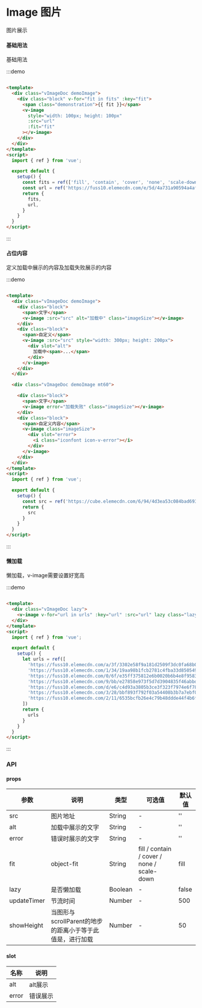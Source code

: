 # Image 图片

图片展示

#### 基础用法

基础用法

:::demo

```html

<template>
  <div class="vImageDoc demoImage">
    <div class="block" v-for="fit in fits" :key="fit">
      <span class="demonstration">{{ fit }}</span>
      <v-image
        style="width: 100px; height: 100px"
        :src="url"
        :fit="fit"
      ></v-image>
    </div>
  </div>
</template>
<script>
  import { ref } from 'vue';

  export default {
    setup() {
      const fits = ref(['fill', 'contain', 'cover', 'none', 'scale-down']);
      const url = ref('https://fuss10.elemecdn.com/e/5d/4a731a90594a4af544c0c25941171jpeg.jpeg');
      return {
        fits,
        url,
      }
    }
  }
</script>
```

:::

#### 占位内容

定义加载中展示的内容及加载失败展示的内容

:::demo

```html

<template>
  <div class="vImageDoc demoImage">
    <div class="block">
      <span>文字</span>
      <v-image :src="src" alt="加载中" class="imageSize"></v-image>
    </div>
    <div class="block">
      <span>自定义</span>
      <v-image :src="src" style="width: 300px; height: 200px">
        <div slot="alt">
          加载中<span>...</span>
        </div>
      </v-image>
    </div>
  </div>

  <div class="vImageDoc demoImage mt60">

    <div class="block">
      <span>文字</span>
      <v-image error="加载失败" class="imageSize"></v-image>
    </div>
    <div class="block">
      <span>自定义内容</span>
      <v-image class="imageSize">
        <div slot="error">
          <i class="iconfont icon-v-error"></i>
        </div>
      </v-image>
    </div>
  </div>
</template>
<script>
  import { ref } from 'vue';

  export default {
    setup() {
      const src = ref('https://cube.elemecdn.com/6/94/4d3ea53c084bad6931a56d5158a48jpeg.jpeg');
      return {
        src
      }
    }
  }
</script>
```

:::

#### 懒加载

懒加载，v-image需要设置好宽高

:::demo

```html

<template>
  <div class="vImageDoc lazy">
    <v-image v-for="url in urls" :key="url" :src="url" lazy class="lazy-block"></v-image>
  </div>
</template>
<script>
  import { ref } from 'vue';

  export default {
    setup() {
      let urls = ref([
        'https://fuss10.elemecdn.com/a/3f/3302e58f9a181d2509f3dc0fa68b0jpeg.jpeg',
        'https://fuss10.elemecdn.com/1/34/19aa98b1fcb2781c4fba33d850549jpeg.jpeg',
        'https://fuss10.elemecdn.com/0/6f/e35ff375812e6b0020b6b4e8f9583jpeg.jpeg',
        'https://fuss10.elemecdn.com/9/bb/e27858e973f5d7d3904835f46abbdjpeg.jpeg',
        'https://fuss10.elemecdn.com/d/e6/c4d93a3805b3ce3f323f7974e6f78jpeg.jpeg',
        'https://fuss10.elemecdn.com/3/28/bbf893f792f03a54408b3b7a7ebf0jpeg.jpeg',
        'https://fuss10.elemecdn.com/2/11/6535bcfb26e4c79b48ddde44f4b6fjpeg.jpeg'
      ])
      return {
        urls
      }
    }
  }
</script>
```

:::

### API

#### props

| 参数      | 说明          | 类型      | 可选值                           | 默认值  |
|---------- |-------------- |---------- |--------------------------------  |-------- |
| src| 图片地址 | String | - | '' |
| alt | 加载中展示的文字 | String | - | '' |
| error | 错误时展示的文字 | String | - | '' |
| fit | object-fit | String | fill / contain / cover / none / scale-down | fill |
| lazy | 是否懒加载 | Boolean | - | false |
| updateTimer | 节流时间 | Number | - | 500 |
| showHeight | 当图形与scrollParent的地步的距离小于等于此值是，进行加载 | Number | - | 50 |

#### slot

| 名称 | 说明 | 
|---------- |-------- |
| alt | alt展示 |
| error | 错误展示 |
